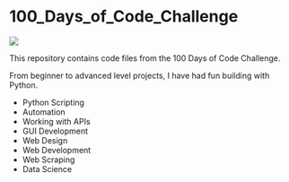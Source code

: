 # 100_Days_of_Code_Challenge
<img src='https://media.geeksforgeeks.org/wp-content/cdn-uploads/20201216211829/100-Days-of-Code-%E2%80%93-A-Complete-Guide-For-Beginners-and-Experienced.jpg'>

This repository contains code files from the 100 Days of Code Challenge.

From beginner to advanced level projects, I have had fun building with Python.
<ul>
  <li> Python Scripting </li>
  <li> Automation </>
  <li> Working with APIs </>
  <li> GUI Development </li>
  <li> Web Design </li>
  <li> Web Development </li>
  <li> Web Scraping </li>
  <li> Data Science </li>
</ul>
